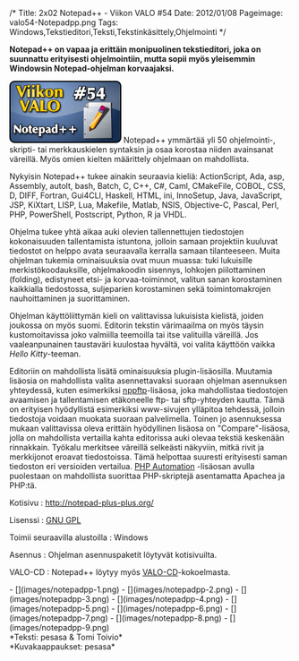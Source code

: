 /*
Title: 2x02 Notepad++ - Viikon VALO #54
Date: 2012/01/08
Pageimage: valo54-Notepadpp.png
Tags: Windows,Tekstieditori,Teksti,Tekstinkäsittely,Ohjelmointi
*/

**Notepad++ on vapaa ja erittäin monipuolinen tekstieditori, joka on
suunnattu erityisesti ohjelmointiin, mutta sopii myös yleisemmin
Windowsin Notepad-ohjelman korvaajaksi.**

![](images/valo54-Notepadpp.png "fig:valo54-Notepadpp.png") Notepad++ ymmärtää
yli 50 ohjelmointi-, skripti- tai merkkauskielen syntaksin ja osaa
korostaa niiden avainsanat väreillä. Myös omien kielten määrittely
ohjelmaan on mahdollista.

Nykyisin Notepad++ tukee ainakin seuraavia kieliä: ActionScript, Ada,
asp, Assembly, autolt, bash, Batch, C, C++, C\#, Caml, CMakeFile, COBOL,
CSS, D, DIFF, Fortran, Gui4CLI, Haskell, HTML, ini, InnoSetup, Java,
JavaScript, JSP, KiXtart, LISP, Lua, Makefile, Matlab, NSIS,
Objective-C, Pascal, Perl, PHP, PowerShell, Postscript, Python, R ja
VHDL.

Ohjelma tukee yhtä aikaa auki olevien tallennettujen tiedostojen
kokonaisuuden tallentamista istuntona, jolloin samaan projektiin
kuuluvat tiedostot on helppo avata seuraavalla kerralla samaan
tilanteeseen. Muita ohjelman tukemia ominaisuuksia ovat muun muassa:
tuki lukuisille merkistökoodauksille, ohjelmakoodin sisennys, lohkojen
piilottaminen (folding), edistyneet etsi- ja korvaa-toiminnot, valitun
sanan korostaminen kaikkialla tiedostossa, suljeparien korostaminen sekä
toimintomakrojen nauhoittaminen ja suorittaminen.

Ohjelman käyttöliittymän kieli on valittavissa lukuisista kielistä,
joiden joukossa on myös suomi. Editorin tekstin värimaailma on myös
täysin kustomoitavissa joko valmiilla teemoilla tai itse valituilla
väreillä. Jos vaaleanpunainen taustaväri kuulostaa hyvältä, voi valita
käyttöön vaikka *Hello Kitty*-teeman.

Editoriin on mahdollista lisätä ominaisuuksia plugin-lisäosilla.
Muutamia lisäosia on mahdollista valita asennettavaksi suoraan ohjelman
asennuksen yhteydessä, kuten esimerkiksi
[nppftp](http://nppftp.sourceforge.net/)-lisäosa, joka mahdollistaa
tiedostojen avaamisen ja tallentamisen etäkoneelle ftp- tai
sftp-yhteyden kautta. Tämä on erityisen hyödyllistä esimerkiksi
www-sivujen ylläpitoa tehdessä, jolloin tiedostoja voidaan muokata
suoraan palvelimella. Toinen jo asennuksessa mukaan valittavissa oleva
erittäin hyödyllinen lisäosa on "Compare"-lisäosa, jolla on mahdollista
vertailla kahta editorissa auki olevaa tekstiä keskenään rinnakkain.
Työkalu merkitsee väreillä selkeästi näkyviin, mitkä rivit ja
merkkijonot eroavat tiedostoissa. Tämä helpottaa suuresti erityisesti
saman tiedoston eri versioiden vertailua. [PHP Automation](http://sourceforge.net/projects/phpfornppplugin/) -lisäosan
avulla puolestaan on mahdollista suorittaa PHP-skriptejä asentamatta
Apachea ja PHP:tä.

Kotisivu
:   <http://notepad-plus-plus.org/>

Lisenssi
:   [GNU GPL](GNU_GPL)

Toimii seuraavilla alustoilla
:   Windows

Asennus
:   Ohjelman asennuspaketit löytyvät kotisivuilta.

VALO-CD
:   Notepad++ löytyy myös
    [VALO-CD](http://www.valo-cd.fi/ilmainen_notepadpp)-kokoelmasta.

<div class="psgallery" markdown="1">
-   [](images/notepadpp-1.png)
-   [](images/notepadpp-2.png)
-   [](images/notepadpp-3.png)
-   [](images/notepadpp-4.png)
-   [](images/notepadpp-5.png)
-   [](images/notepadpp-6.png)
-   [](images/notepadpp-7.png)
-   [](images/notepadpp-8.png)
-   [](images/notepadpp-9.png)

</div>
*Teksti: pesasa & Tomi Toivio* <br />
*Kuvakaappaukset: pesasa*
